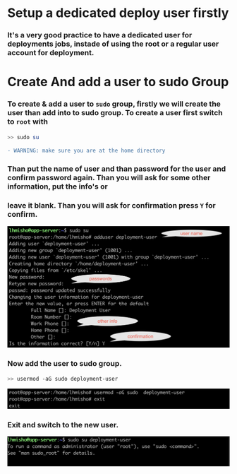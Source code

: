 # Setup a dedicated deploy user firstly
### It's a very good practice to have a dedicated user for deployments jobs, instade of using the root or a regular user account for deployment.

# Create And add a user to sudo Group

### To create & add a user to ```sudo``` group, firstly we will create the user than add into to sudo group. To create a user first switch to ```root``` with

```sh
>> sudo su
```
```diff
- WARNING: make sure you are at the home directory
```

### Than put the name of user and than password for the user and confirm password again. Than you will ask for some other information, put the info's or
### leave it blank. Than you will ask for confirmation press ```Y``` for confirm.

![alt text](https://raw.githubusercontent.com/lhmisho/DevOps-CICD/main/images/add-user.png)


### Now add the user to sudo group.
```sh
>> usermod -aG sudo deployment-user
```

![alt text](https://raw.githubusercontent.com/lhmisho/DevOps-CICD/main/images/add-sudo-user-group.png)

### Exit and switch to the new user.

![alt text](https://raw.githubusercontent.com/lhmisho/DevOps-CICD/main/images/switch-to-new-sudo-user.png)
